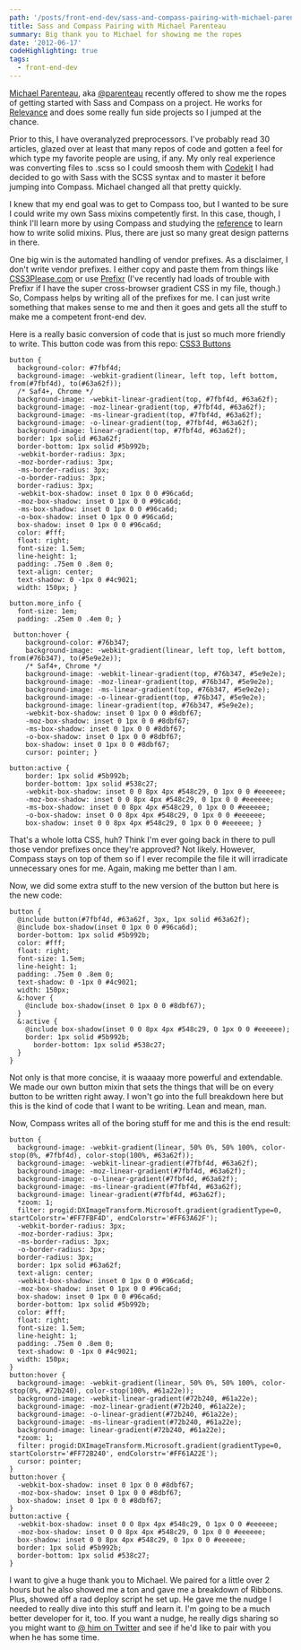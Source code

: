 ```yaml
---
path: '/posts/front-end-dev/sass-and-compass-pairing-with-michael-parenteau'
title: Sass and Compass Pairing with Michael Parenteau
summary: Big thank you to Michael for showing me the ropes
date: '2012-06-17'
codeHighlighting: true
tags:
  - front-end-dev
---
```


[Michael Parenteau](http://michaelparenteau.com), aka [@parenteau](http://twitter.com/parenteau) recently offered to show me the ropes of getting started with Sass and Compass on a project. He works for [Relevance](http://thinkrelevance.com) and does some really fun side projects so I jumped at the chance.

Prior to this, I have overanalyzed preprocessors. I've probably read 30 articles, glazed over at least that many repos of code and gotten a feel for which type my favorite people are using, if any. My only real experience was converting files to .scss so I could smoosh them with [Codekit](http://incident57.com/codekit) I had decided to go with Sass with the SCSS syntax and to master it before jumping into Compass. Michael changed all that pretty quickly.

I knew that my end goal was to get to Compass too, but I wanted to be sure I could write my own Sass mixins competently first. In this case, though, I think I'll learn more by using Compass and studying the [reference](http://compass-style.org/reference/compass) to learn how to write solid mixins. Plus, there are just so many great design patterns in there.

One big win is the automated handling of vendor prefixes. As a disclaimer, I don't write vendor prefixes. I either copy and paste them from things like [CSS3Please.com](http://css3please.com) or use [Prefixr](http://prefixr.com) (I've recently had loads of trouble with Prefixr if I have the super cross-browser gradient CSS in my file, though.) So, Compass helps by writing all of the prefixes for me. I can just write something that makes sense to me and then it goes and gets all the stuff to make me a competent front-end dev.

Here is a really basic conversion of code that is just so much more friendly to write. This button code was from this repo: [CSS3 Buttons](https://github.com/ubuwaits/css3-buttons)

    button {
      background-color: #7fbf4d;
      background-image: -webkit-gradient(linear, left top, left bottom, from(#7fbf4d), to(#63a62f));
      /* Saf4+, Chrome */
      background-image: -webkit-linear-gradient(top, #7fbf4d, #63a62f);
      background-image: -moz-linear-gradient(top, #7fbf4d, #63a62f);
      background-image: -ms-linear-gradient(top, #7fbf4d, #63a62f);
      background-image: -o-linear-gradient(top, #7fbf4d, #63a62f);
      background-image: linear-gradient(top, #7fbf4d, #63a62f);
      border: 1px solid #63a62f;
      border-bottom: 1px solid #5b992b;
      -webkit-border-radius: 3px;
      -moz-border-radius: 3px;
      -ms-border-radius: 3px;
      -o-border-radius: 3px;
      border-radius: 3px;
      -webkit-box-shadow: inset 0 1px 0 0 #96ca6d;
      -moz-box-shadow: inset 0 1px 0 0 #96ca6d;
      -ms-box-shadow: inset 0 1px 0 0 #96ca6d;
      -o-box-shadow: inset 0 1px 0 0 #96ca6d;
      box-shadow: inset 0 1px 0 0 #96ca6d;
      color: #fff;
      float: right;
      font-size: 1.5em;
      line-height: 1;
      padding: .75em 0 .8em 0;
      text-align: center;
      text-shadow: 0 -1px 0 #4c9021;
      width: 150px; }

    button.more_info {
      font-size: 1em;
      padding: .25em 0 .4em 0; }

     button:hover {
        background-color: #76b347;
        background-image: -webkit-gradient(linear, left top, left bottom, from(#76b347), to(#5e9e2e));
        /* Saf4+, Chrome */
        background-image: -webkit-linear-gradient(top, #76b347, #5e9e2e);
        background-image: -moz-linear-gradient(top, #76b347, #5e9e2e);
        background-image: -ms-linear-gradient(top, #76b347, #5e9e2e);
        background-image: -o-linear-gradient(top, #76b347, #5e9e2e);
        background-image: linear-gradient(top, #76b347, #5e9e2e);
        -webkit-box-shadow: inset 0 1px 0 0 #8dbf67;
        -moz-box-shadow: inset 0 1px 0 0 #8dbf67;
        -ms-box-shadow: inset 0 1px 0 0 #8dbf67;
        -o-box-shadow: inset 0 1px 0 0 #8dbf67;
        box-shadow: inset 0 1px 0 0 #8dbf67;
        cursor: pointer; }

    button:active {
        border: 1px solid #5b992b;
        border-bottom: 1px solid #538c27;
        -webkit-box-shadow: inset 0 0 8px 4px #548c29, 0 1px 0 0 #eeeeee;
        -moz-box-shadow: inset 0 0 8px 4px #548c29, 0 1px 0 0 #eeeeee;
        -ms-box-shadow: inset 0 0 8px 4px #548c29, 0 1px 0 0 #eeeeee;
        -o-box-shadow: inset 0 0 8px 4px #548c29, 0 1px 0 0 #eeeeee;
        box-shadow: inset 0 0 8px 4px #548c29, 0 1px 0 0 #eeeeee; }

That's a whole lotta CSS, huh? Think I'm ever going back in there to pull those vendor prefixes once they're approved? Not likely. However, Compass stays on top of them so if I ever recompile the file it will irradicate unnecessary ones for me. Again, making me better than I am.

Now, we did some extra stuff to the new version of the button but here is the new code:

    button {
      @include button(#7fbf4d, #63a62f, 3px, 1px solid #63a62f);
      @include box-shadow(inset 0 1px 0 0 #96ca6d);
      border-bottom: 1px solid #5b992b;
      color: #fff;
      float: right;
      font-size: 1.5em;
      line-height: 1;
      padding: .75em 0 .8em 0;
      text-shadow: 0 -1px 0 #4c9021;
      width: 150px;
      &:hover {
        @include box-shadow(inset 0 1px 0 0 #8dbf67);
      }
      &:active {
        @include box-shadow(inset 0 0 8px 4px #548c29, 0 1px 0 0 #eeeeee);
        border: 1px solid #5b992b;
          border-bottom: 1px solid #538c27;
      } 
    }

Not only is that more concise, it is waaaay more powerful and extendable. We made our own button mixin that sets the things that will be on every button to be written right away. I won't go into the full breakdown here but this is the kind of code that I want to be writing. Lean and mean, man.

Now, Compass writes all of the boring stuff for me and this is the end result:

    button {
      background-image: -webkit-gradient(linear, 50% 0%, 50% 100%, color-stop(0%, #7fbf4d), color-stop(100%, #63a62f));
      background-image: -webkit-linear-gradient(#7fbf4d, #63a62f);
      background-image: -moz-linear-gradient(#7fbf4d, #63a62f);
      background-image: -o-linear-gradient(#7fbf4d, #63a62f);
      background-image: -ms-linear-gradient(#7fbf4d, #63a62f);
      background-image: linear-gradient(#7fbf4d, #63a62f);
      *zoom: 1;
      filter: progid:DXImageTransform.Microsoft.gradient(gradientType=0, startColorstr='#FF7FBF4D', endColorstr='#FF63A62F');
      -webkit-border-radius: 3px;
      -moz-border-radius: 3px;
      -ms-border-radius: 3px;
      -o-border-radius: 3px;
      border-radius: 3px;
      border: 1px solid #63a62f;
      text-align: center;
      -webkit-box-shadow: inset 0 1px 0 0 #96ca6d;
      -moz-box-shadow: inset 0 1px 0 0 #96ca6d;
      box-shadow: inset 0 1px 0 0 #96ca6d;
      border-bottom: 1px solid #5b992b;
      color: #fff;
      float: right;
      font-size: 1.5em;
      line-height: 1;
      padding: .75em 0 .8em 0;
      text-shadow: 0 -1px 0 #4c9021;
      width: 150px;
    }
    button:hover {
      background-image: -webkit-gradient(linear, 50% 0%, 50% 100%, color-stop(0%, #72b240), color-stop(100%, #61a22e));
      background-image: -webkit-linear-gradient(#72b240, #61a22e);
      background-image: -moz-linear-gradient(#72b240, #61a22e);
      background-image: -o-linear-gradient(#72b240, #61a22e);
      background-image: -ms-linear-gradient(#72b240, #61a22e);
      background-image: linear-gradient(#72b240, #61a22e);
      *zoom: 1;
      filter: progid:DXImageTransform.Microsoft.gradient(gradientType=0, startColorstr='#FF72B240', endColorstr='#FF61A22E');
      cursor: pointer;
    }
    button:hover {
      -webkit-box-shadow: inset 0 1px 0 0 #8dbf67;
      -moz-box-shadow: inset 0 1px 0 0 #8dbf67;
      box-shadow: inset 0 1px 0 0 #8dbf67;
    }
    button:active {
      -webkit-box-shadow: inset 0 0 8px 4px #548c29, 0 1px 0 0 #eeeeee;
      -moz-box-shadow: inset 0 0 8px 4px #548c29, 0 1px 0 0 #eeeeee;
      box-shadow: inset 0 0 8px 4px #548c29, 0 1px 0 0 #eeeeee;
      border: 1px solid #5b992b;
      border-bottom: 1px solid #538c27;
    }

I want to give a huge thank you to Michael. We paired for a little over 2 hours but he also showed me a ton and gave me a breakdown of Ribbons. Plus, showed off a rad deploy script he set up. He gave me the nudge I needed to really dive into this stuff and learn it. I'm going to be a much better developer for it, too. If you want a nudge, he really digs sharing so you might want to [@ him on Twitter](http://twitter.com/parenteau) and see if he'd like to pair with you when he has some time.
